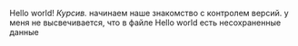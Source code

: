 Hello world!
*Курсив.* 
начинаем наше знакомство с контролем версий.
у меня не высвечивается, что в файле Hello world есть несохраненные данные
